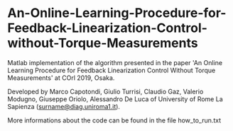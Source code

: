 # An-Online-Learning-Procedure-for-Feedback-Linearization-Control-without-Torque-Measurements

Matlab implementation of the algorithm presented in the paper 'An Online Learning Procedure for Feedback Linearization Control Without Torque Measurements' at COrl 2019, Osaka. 

Developed by Marco Capotondi, Giulio Turrisi, Claudio Gaz, Valerio Modugno, Giuseppe Oriolo, Alessandro De Luca of University of Rome La Sapienza (surname@diag.uniroma1.it).

More informations about the code can be found in the file how_to_run.txt
